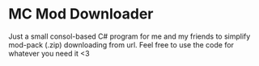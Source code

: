 # MC Mod Downloader

Just a small consol-based C# program for me and my friends to simplify mod-pack (.zip) downloading from url.
Feel free to use the code for whatever you need it <3
